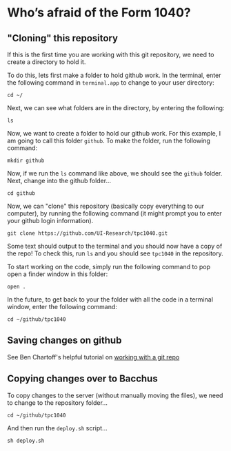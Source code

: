 # Who’s afraid of the Form 1040?

## "Cloning" this repository

If this is the first time you are working with this git repository, we need to create a directory to hold it.

To do this, lets first make a folder to hold github work. In the terminal, enter the following command in `terminal.app` to change to your user directory:

```shell
cd ~/
```

Next, we can see what folders are in the directory, by entering the following:

```shell
ls
```

Now, we want to create a folder to hold our github work. For this example, I am going to call this folder `github`. To make the folder, run the following command:

```shell
mkdir github
```

Now, if we run the `ls` command like above, we should see the `github` folder. Next, change into the github folder...

```shell
cd github
```

Now, we can "clone" this repository (basically copy everything to our computer), by running the following command (it might prompt you to enter your github login information).

```shell
git clone https://github.com/UI-Research/tpc1040.git
```

Some text should output to the terminal and you should now have a copy of the repo! To check this, run `ls` and you should see `tpc1040` in the repository.

To start working on the code, simply run the following command to pop open a finder window in this folder:

```shell
open .
```

In the future, to get back to your the folder with all the code in a terminal window, enter the following command:

```shell
cd ~/github/tpc1040
```


## Saving changes on github

See Ben Chartoff's helpful tutorial on [working with a git repo](https://github.com/UrbanInstitute/git-tutorial/blob/master/working.md)

## Copying changes over to Bacchus

To copy changes to the server (without manually moving the files), we need to change to the repository folder...

```shell
cd ~/github/tpc1040
```

And then run the `deploy.sh` script...

```shell
sh deploy.sh
```







